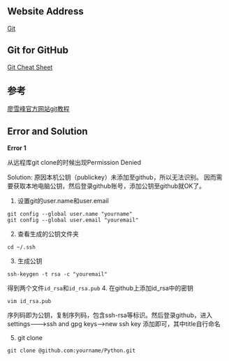 ## Website Address
[Git](https://git-scm.com/)

## Git for GitHub
[Git Cheat Sheet](https://services.github.com/on-demand/downloads/github-git-cheat-sheet.pdf)

## 参考
[廖雪峰官方网站git教程](https://www.liaoxuefeng.com/wiki/0013739516305929606dd18361248578c67b8067c8c017b000)

## Error and Solution
**Error 1** 

从远程库git clone的时候出现Permission Denied

Solution: 原因本机公钥（publickey）未添加至github，所以无法识别。 因而需要获取本地电脑公钥，然后登录github账号，添加公钥至github就OK了。
 1. 设置git的user.name和user.email
 ```
 git config --global user.name "yourname"
 git config --global user.email "youremail"
 ```
 2. 查看生成的公钥文件夹
 ```
 cd ~/.ssh
 ```
 3. 生成公钥
 ```
 ssh-keygen -t rsa -c "youremail"
 ```
 得到两个文件`id_rsa`和`id_rsa.pub`
 4. 在github上添加id_rsa中的密钥
 ```
 vim id_rsa.pub
 ```
 序列码即为公钥，复制序列码，包含ssh-rsa等标识。然后登录github，进入settings--->ssh and gpg keys-->new ssh key 添加即可，其中title自行命名
 
 5. git clone
 ```
 git clone @github.com:yourname/Python.git
 ```